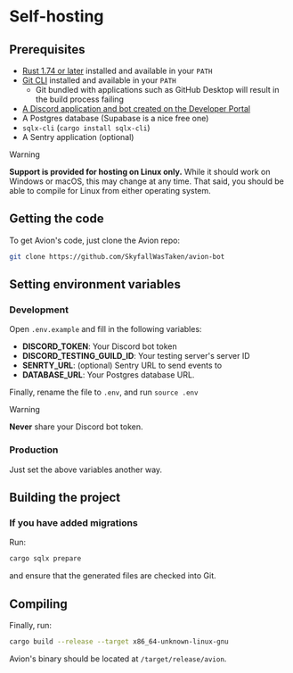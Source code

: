 # Self-hosting

## Prerequisites

- [Rust 1.74 or later](https://www.rust-lang.org/) installed and available in your `PATH`
- [Git CLI](https://git-scm.com/) installed and available in your `PATH`
  - Git bundled with applications such as GitHub Desktop will result in the build process failing
- [A Discord application and bot created on the Developer Portal](https://discord.com/developers)
- A Postgres database (Supabase is a nice free one)
- `sqlx-cli` (`cargo install sqlx-cli`)
- A Sentry application (optional)

> [!WARNING]  
>
> **Support is provided for hosting on Linux only.** While it should work on Windows or macOS, this may change at any time. That said, you should be able to compile for Linux from either operating system.

## Getting the code

To get Avion's code, just clone the Avion repo:

```bash
git clone https://github.com/SkyfallWasTaken/avion-bot
```

## Setting environment variables

### Development

Open `.env.example` and fill in the following variables:

- **DISCORD_TOKEN**: Your Discord bot token
- **DISCORD_TESTING_GUILD_ID**: Your testing server's server ID
- **SENRTY_URL**: (optional) Sentry URL to send events to
- **DATABASE_URL**: Your Postgres database URL.

Finally, rename the file to `.env`, and run `source .env`

> [!WARNING]  
> **Never** share your Discord bot token.

### Production

Just set the above variables another way.

## Building the project

### If you have added migrations

Run:

```rs
cargo sqlx prepare
```

and ensure that the generated files are checked into Git.

## Compiling

Finally, run:

```bash
cargo build --release --target x86_64-unknown-linux-gnu
```

Avion's binary should be located at `/target/release/avion`.
